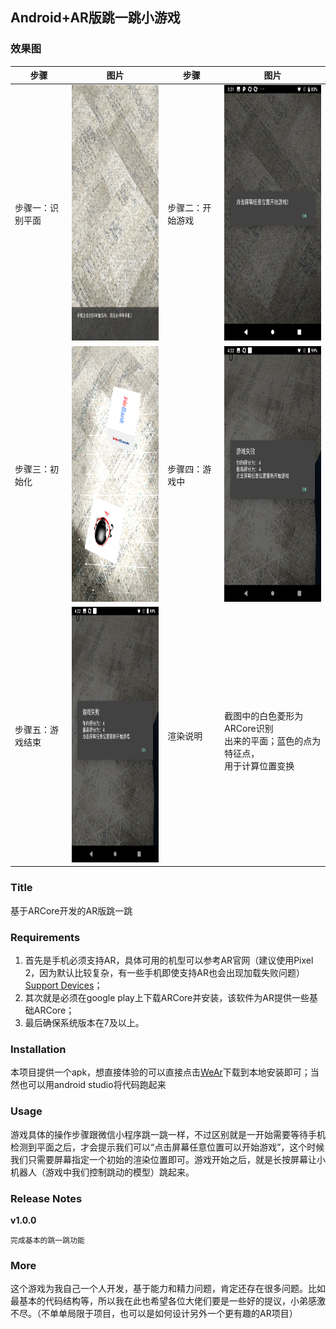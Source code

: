 ## Android+AR版跳一跳小游戏

### 效果图

步骤| 图片|步骤|图片
---|---|---|---
步骤一：识别平面 | <img src="https://github.com/91Shenlan/WeAr/raw/master/ar/src/main/assets/1.png" width=230 height=409 />|步骤二：开始游戏 |  <img src="https://github.com/91Shenlan/WeAr/raw/master/ar/src/main/assets/2.png" width=230 height=409 />
步骤三：初始化 |  <img src="https://github.com/91Shenlan/WeAr/raw/master/ar/src/main/assets/3.png" width=230 height=409 />|步骤四：游戏中 |  <img src="https://github.com/91Shenlan/WeAr/raw/master/ar/src/main/assets/5.png" width=230 height=409 />
步骤五：游戏结束 |  <img src="https://github.com/91Shenlan/WeAr/raw/master/ar/src/main/assets/5.png" width=230 height=409 />|渲染说明|<br>截图中的白色菱形为ARCore识别<br/>出来的平面；蓝色的点为特征点，<br/>用于计算位置变换


### Title
基于ARCore开发的AR版跳一跳



### Requirements
1. 首先是手机必须支持AR，具体可用的机型可以参考AR官网（建议使用Pixel 2，因为默认比较复杂，有一些手机即使支持AR也会出现加载失败问题）
[Support Devices](https://developers.google.com/ar/discover/supported-devices)；
1. 其次就是必须在google play上下载ARCore并安装，该软件为AR提供一些基础ARCore；
2. 最后确保系统版本在7及以上。




### Installation
本项目提供一个apk，想直接体验的可以直接点击[WeAr](https://github.com/91Shenlan/WeAr/blob/master/WeAr.apk)下载到本地安装即可；当然也可以用android studio将代码跑起来




### Usage
游戏具体的操作步骤跟微信小程序跳一跳一样，不过区别就是一开始需要等待手机检测到平面之后，才会提示我们可以“点击屏幕任意位置可以开始游戏”，这个时候我们只需要屏幕指定一个初始的渲染位置即可。游戏开始之后，就是长按屏幕让小机器人（游戏中我们控制跳动的模型）跳起来。

### Release Notes
**v1.0.0**

```
完成基本的跳一跳功能
```




### More
这个游戏为我自己一个人开发，基于能力和精力问题，肯定还存在很多问题。比如最基本的代码结构等，所以我在此也希望各位大佬们要是一些好的提议，小弟感激不尽。（不单单局限于项目，也可以是如何设计另外一个更有趣的AR项目）
